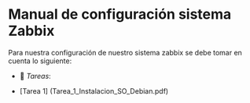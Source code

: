 # Manual de configuración sistema Zabbix
Para nuestra configuración de nuestro sistema zabbix se debe tomar en cuenta lo siguiente:
- :file_folder: _Tareas_:
+ [Tarea 1] (Tarea_1_Instalacion_SO_Debian.pdf)
